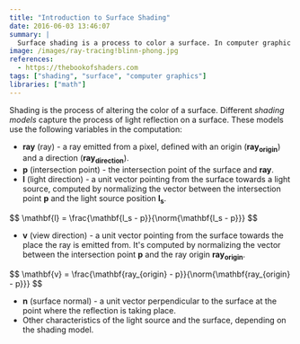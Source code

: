 ```yaml
---
title: "Introduction to Surface Shading"
date: 2016-06-03 13:46:07
summary: |
  Surface shading is a process to color a surface. In computer graphic applications, this is done to mimic how objects look in real life. This article covers the variables available in the rendering pipeline.
image: /images/ray-tracing!blinn-phong.jpg
references:
  - https://thebookofshaders.com
tags: ["shading", "surface", "computer graphics"]
libraries: ["math"]
---
```


Shading is the process of altering the color of a surface. Different *shading models* capture the process of light reflection on a surface. These models use the following variables in the computation:

- $\mathbf{ray}$ (ray) - a ray emitted from a pixel, defined with an origin ($\mathbf{ray_{origin}}$) and a direction ($\mathbf{ray_{direction}}$).
- $\mathbf{p}$ (intersection point) - the intersection point of the surface and $\mathbf{ray}$.
- $\mathbf{l}$ (light direction) - a unit vector pointing from the surface towards a light source, computed by normalizing the vector between the intersection point $\mathbf{p}$ and the light source position $\mathbf{l_s}$.

<div>$$
\mathbf{l} = \frac{\mathbf{l_s - p}}{\norm{\mathbf{l_s - p}}}
$$</div>

<span></span>

- $\mathbf{v}$ (view direction) - a unit vector pointing from the surface towards the place the ray is emitted from. It's computed by normalizing the vector between the intersection point $\mathbf{p}$ and the ray origin $\mathbf{ray_{origin}}$.

<div>$$
\mathbf{v} = \frac{\mathbf{ray_{origin} - p}}{\norm{\mathbf{ray_{origin} - p}}}
$$</div>

<span></span>

- $\mathbf{n}$ (surface normal) - a unit vector perpendicular to the surface at the point where the reflection is taking place.
- Other characteristics of the light source and the surface, depending on the shading model.
